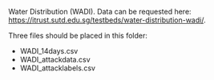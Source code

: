 Water Distribution (WADI). Data can be requested here: https://itrust.sutd.edu.sg/testbeds/water-distribution-wadi/.

Three files should be placed in this folder:
- WADI_14days.csv
- WADI_attackdata.csv
- WADI_attacklabels.csv
